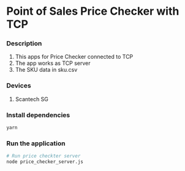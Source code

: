 # Point of Sales Price Checker with TCP

### Description

1. This apps for Price Checker connected to TCP
2. The app works as TCP server
3. The SKU data in sku.csv

### Devices

1. Scantech SG

### Install dependencies

```sh
yarn
```

### Run the application

```sh
# Run price checkter server
node price_checker_server.js

```
